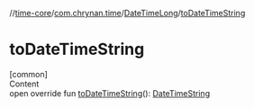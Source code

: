 //[time-core](../../../index.md)/[com.chrynan.time](../index.md)/[DateTimeLong](index.md)/[toDateTimeString](to-date-time-string.md)



# toDateTimeString  
[common]  
Content  
open override fun [toDateTimeString](to-date-time-string.md)(): [DateTimeString](../-date-time-string/index.md)  



